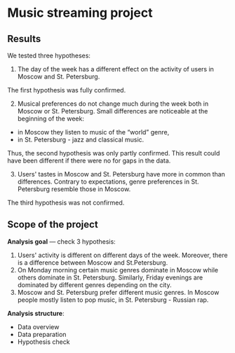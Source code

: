 # Music streaming project

## Results

We tested three hypotheses:

1. The day of the week has a different effect on the activity of users in Moscow and St. Petersburg.

The first hypothesis was fully confirmed.

2. Musical preferences do not change much during the week both in Moscow or St. Petersburg. Small differences are noticeable at the beginning of the week:
* in Moscow they listen to music of the “world” genre,
* in St. Petersburg - jazz and classical music.

Thus, the second hypothesis was only partly confirmed. This result could have been different if there were no for gaps in the data.

3. Users' tastes in Moscow and St. Petersburg have more in common than differences. Contrary to expectations, genre preferences in St. Petersburg resemble those in Moscow.

The third hypothesis was not confirmed.


## Scope of the project
**Analysis goal** — check 3 hypothesis:
1. Users' activity is different on different days of the week. Moreover, there is a difference between Moscow and St.Petersburg. 
2. On Monday morning certain music genres dominate in Moscow while others dominate in St. Petersburg. Similarly, Friday evenings are dominated by different genres depending on the city.
3. Moscow and St. Petersburg prefer different music genres. In Moscow people mostly listen to pop music, in St. Petersburg - Russian rap.

**Analysis structure**:
* Data overview
* Data preparation
* Hypothesis check
